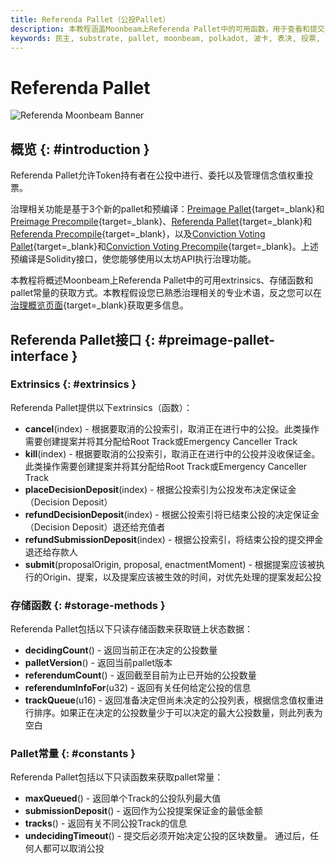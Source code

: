 ```yaml
---
title: Referenda Pallet（公投Pallet）
description: 本教程涵盖Moonbeam上Referenda Pallet中的可用函数，用于查看和提交与链上公投相关的数据
keywords: 民主, substrate, pallet, moonbeam, polkadot, 波卡, 表决, 投票, 公投
---
```


# Referenda Pallet

![Referenda Moonbeam Banner](/images/builders/pallets-precompiles/pallets/referenda-banner.png)

## 概览 {: #introduction }

Referenda Pallet允许Token持有者在公投中进行、委托以及管理信念值权重投票。

治理相关功能是基于3个新的pallet和预编译：[Preimage Pallet](/builders/pallets-precompiles/pallets/preimage){target=_blank}和[Preimage Precompile](/builders/pallets-precompiles/precompiles/preimage){target=_blank}、[Referenda Pallet](/builders/pallets-precompiles/pallets/referenda){target=_blank}和[Referenda Precompile](/builders/pallets-precompiles/precompiles/referenda){target=_blank}，以及[Conviction Voting Pallet](/builders/pallets-precompiles/pallets/conviction-voting){target=_blank}和[Conviction Voting Precompile](/builders/pallets-precompiles/precompiles/conviction-voting){target=_blank}。上述预编译是Solidity接口，使您能够使用以太坊API执行治理功能。

本教程将概述Moonbeam上Referenda Pallet中的可用extrinsics、存储函数和pallet常量的获取方式。本教程假设您已熟悉治理相关的专业术语，反之您可以在[治理概览页面](/learn/features/governance/#opengov){target=_blank}获取更多信息。

## Referenda Pallet接口 {: #preimage-pallet-interface }

### Extrinsics {: #extrinsics }

Referenda Pallet提供以下extrinsics（函数）：

- **cancel**(index) - 根据要取消的公投索引，取消正在进行中的公投。此类操作需要创建提案并将其分配给Root Track或Emergency Canceller Track
- **kill**(index) - 根据要取消的公投索引，取消正在进行中的公投并没收保证金。此类操作需要创建提案并将其分配给Root Track或Emergency Canceller Track
- **placeDecisionDeposit**(index) - 根据公投索引为公投发布决定保证金（Decision Deposit）
- **refundDecisionDeposit**(index) - 根据公投索引将已结束公投的决定保证金（Decision Deposit）退还给充值者
- **refundSubmissionDeposit**(index) - 根据公投索引，将结束公投的提交押金退还给存款人
- **submit**(proposalOrigin, proposal, enactmentMoment) - 根据提案应该被执行的Origin、提案，以及提案应该被生效的时间，对优先处理的提案发起公投

### 存储函数 {: #storage-methods }

Referenda Pallet包括以下只读存储函数来获取链上状态数据：

- **decidingCount**() - 返回当前正在决定的公投数量
- **palletVersion**() - 返回当前pallet版本
- **referendumCount**() - 返回截至目前为止已开始的公投数量
- **referendumInfoFor**(u32) - 返回有关任何给定公投的信息
- **trackQueue**(u16) - 返回准备决定但尚未决定的公投列表，根据信念值权重进行排序。如果正在决定的公投数量少于可以决定的最大公投数量，则此列表为空白

### Pallet常量 {: #constants }

Referenda Pallet包括以下只读函数来获取pallet常量：

- **maxQueued**() - 返回单个Track的公投队列最大值
- **submissionDeposit**() - 返回作为公投提案保证金的最低金额
- **tracks**() - 返回有关不同公投Track的信息
- **undecidingTimeout**() - 提交后必须开始决定公投的区块数量。 通过后，任何人都可以取消公投